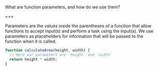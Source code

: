 What are function parameters, and how do we use them?

===

Parameters are the values inside the parentheses of a function that allow functions to accept input(s) and perform a task using the input(s).
We use parameters as placeholders for information that will be passed to the function when it is called.

```js
function calculateArea(height, width) {
  // Here our parameters are `height` and `width`
  return height * width;
}
```
